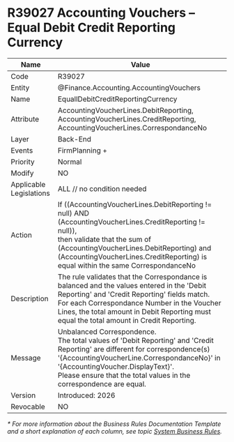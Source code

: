 ﻿---
erp.type: business-rule
erp.entity: Finance.Accounting.AccountingVouchers
---

# R39027 Accounting Vouchers – Equal Debit Credit Reporting Currency
| Name | Value |
| ---- | ----- |
| Code | R39027 |
| Entity | @Finance.Accounting.AccountingVouchers |
| Name | EquallDebitCreditReportingCurrency |
| Attribute | AccountingVoucherLines.DebitReporting, AccountingVoucherLines.CreditReporting, AccountingVoucherLines.CorrespondanceNo |
| Layer | Back-End |
| Events | FirmPlanning + |
| Priority | Normal |
| Modify | NO |
| Applicable Legislations | ALL // no condition needed |
| Action | If ((AccountingVoucherLines.DebitReporting != null) AND (AccountingVoucherLines.CreditReporting != null)), <br> then validate that the sum of  (AccountingVoucherLines.DebitReporting) and (AccountingVoucherLines.CreditReporting) is equal within the same  CorrespondanceNo  |
| Description| The rule validates that the Correspondance is balanced and the values entered in the 'Debit Reporting' and 'Credit Reporting' fields match. <br> For each Correspondance Number in the Voucher Lines, the total amount in Debit Reporting must equal the total amount in Credit Reporting. |
| Message |Unbalanced Correspondence. <br> The total values of 'Debit Reporting' and 'Credit Reporting' are different for correspondence(s) '{AccountingVoucherLine.CorrespondanceNo}' in '{AccountingVoucher.DisplayText}'. <br> Please ensure that the total values in the correspondence are equal. |
| Version | Introduced: 2026 |
| Revocable | NO |


*\* For more information about the Business Rules Documentation Template and a short explanation of each column, see
topic [System Business Rules](../templates/template-description-system-business-rules.md).*
